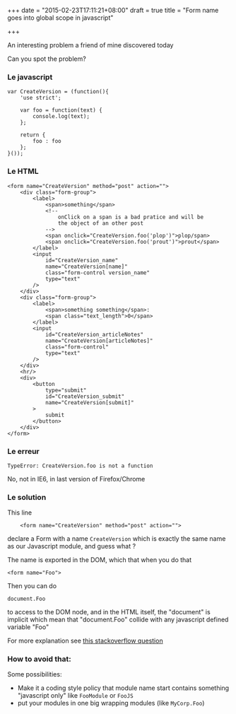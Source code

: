 +++
date = "2015-02-23T17:11:21+08:00"
draft = true
title = "Form name goes into global scope in javascript"

+++

An interesting problem a friend of mine discovered today

Can you spot the problem?

<!--more-->

### Le javascript 

```
var CreateVersion = (function(){
    'use strict';

    var foo = function(text) {
        console.log(text);
    };

    return {
        foo : foo 
    };
}());
```

### Le HTML

```
<form name="CreateVersion" method="post" action="">
    <div class="form-group">
        <label>
            <span>something</span>
            <!--
                onClick on a span is a bad pratice and will be
                the object of an other post
            -->
            <span onclick="CreateVersion.foo('plop')">plop/span>
            <span onclick="CreateVersion.foo('prout')">prout</span>
        </label>
        <input
            id="CreateVersion_name"
            name="CreateVersion[name]"
            class="form-control version_name"
            type="text"
        />
    </div>
    <div class="form-group">
        <label>
            <span>something something</span>:
            <span class="text_length">0</span>
        </label>
        <input
            id="CreateVersion_articleNotes"
            name="CreateVersion[articleNotes]"
            class="form-control"
            type="text"
        />
    </div>
    <hr/>
    <div>
        <button
            type="submit"
            id="CreateVersion_submit"
            name="CreateVersion[submit]"
        >
            submit
        </button>
    </div>
</form>
```

### Le erreur

```
TypeError: CreateVersion.foo is not a function
```

No, not in IE6, in last version of Firefox/Chrome 


### Le solution

This line 

```
    <form name="CreateVersion" method="post" action="">
```

declare a Form with a name `CreateVersion` which is exactly the same name as our
Javascript module, and guess what ?

The name is exported in the DOM, which that when you do that

```
<form name="Foo">
```

Then you can do 

```
document.Foo
```

to access to the DOM node, and in the HTML itself, the "document" is implicit which
mean that "document.Foo" collide with any javascript defined variable "Foo"

For more explanation see [this stackoverflow question](http://stackoverflow.com/questions/1415747/javascript-function-and-form-name-conflict)

### How to avoid that:

Some possibilities:

  * Make it a coding style policy that module name start contains something "javascript only" like `FooModule` or `FooJS`
  * put your modules in one big wrapping modules (like `MyCorp.Foo`)
